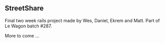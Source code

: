 StreetShare
-----------

Final two week rails project made by Wes, Daniel, Ekrem and Matt. Part of Le Wagon batch #287.

More to come ...
